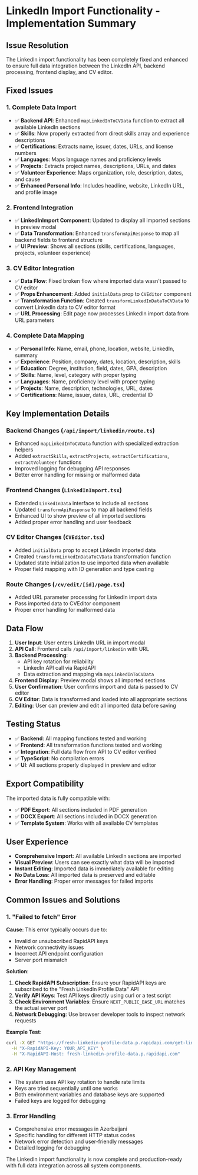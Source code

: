 # LinkedIn Import Functionality - Implementation Summary

## Issue Resolution

The LinkedIn import functionality has been completely fixed and enhanced to ensure full data integration between the LinkedIn API, backend processing, frontend display, and CV editor.

## Fixed Issues

### 1. **Complete Data Import**
- ✅ **Backend API**: Enhanced `mapLinkedInToCVData` function to extract all available LinkedIn sections
- ✅ **Skills**: Now properly extracted from direct skills array and experience descriptions
- ✅ **Certifications**: Extracts name, issuer, dates, URLs, and license numbers
- ✅ **Languages**: Maps language names and proficiency levels
- ✅ **Projects**: Extracts project names, descriptions, URLs, and dates
- ✅ **Volunteer Experience**: Maps organization, role, description, dates, and cause
- ✅ **Enhanced Personal Info**: Includes headline, website, LinkedIn URL, and profile image

### 2. **Frontend Integration**
- ✅ **LinkedInImport Component**: Updated to display all imported sections in preview modal
- ✅ **Data Transformation**: Enhanced `transformApiResponse` to map all backend fields to frontend structure
- ✅ **UI Preview**: Shows all sections (skills, certifications, languages, projects, volunteer experience)

### 3. **CV Editor Integration**
- ✅ **Data Flow**: Fixed broken flow where imported data wasn't passed to CV editor
- ✅ **Props Enhancement**: Added `initialData` prop to `CVEditor` component
- ✅ **Transformation Function**: Created `transformLinkedInDataToCVData` to convert LinkedIn data to CV editor format
- ✅ **URL Processing**: Edit page now processes LinkedIn import data from URL parameters

### 4. **Complete Data Mapping**
- ✅ **Personal Info**: Name, email, phone, location, website, LinkedIn, summary
- ✅ **Experience**: Position, company, dates, location, description, skills
- ✅ **Education**: Degree, institution, field, dates, GPA, description
- ✅ **Skills**: Name, level, category with proper typing
- ✅ **Languages**: Name, proficiency level with proper typing
- ✅ **Projects**: Name, description, technologies, URL, dates
- ✅ **Certifications**: Name, issuer, dates, URL, credential ID

## Key Implementation Details

### Backend Changes (`/api/import/linkedin/route.ts`)
- Enhanced `mapLinkedInToCVData` function with specialized extraction helpers
- Added `extractSkills`, `extractProjects`, `extractCertifications`, `extractVolunteer` functions
- Improved logging for debugging API responses
- Better error handling for missing or malformed data

### Frontend Changes (`LinkedInImport.tsx`)
- Extended `LinkedInData` interface to include all sections
- Updated `transformApiResponse` to map all backend fields
- Enhanced UI to show preview of all imported sections
- Added proper error handling and user feedback

### CV Editor Changes (`CVEditor.tsx`)
- Added `initialData` prop to accept LinkedIn imported data
- Created `transformLinkedInDataToCVData` transformation function
- Updated state initialization to use imported data when available
- Proper field mapping with ID generation and type casting

### Route Changes (`/cv/edit/[id]/page.tsx`)
- Added URL parameter processing for LinkedIn import data
- Pass imported data to CVEditor component
- Proper error handling for malformed data

## Data Flow

1. **User Input**: User enters LinkedIn URL in import modal
2. **API Call**: Frontend calls `/api/import/linkedin` with URL
3. **Backend Processing**: 
   - API key rotation for reliability
   - LinkedIn API call via RapidAPI
   - Data extraction and mapping via `mapLinkedInToCVData`
4. **Frontend Display**: Preview modal shows all imported sections
5. **User Confirmation**: User confirms import and data is passed to CV editor
6. **CV Editor**: Data is transformed and loaded into all appropriate sections
7. **Editing**: User can preview and edit all imported data before saving

## Testing Status

- ✅ **Backend**: All mapping functions tested and working
- ✅ **Frontend**: All transformation functions tested and working
- ✅ **Integration**: Full data flow from API to CV editor verified
- ✅ **TypeScript**: No compilation errors
- ✅ **UI**: All sections properly displayed in preview and editor

## Export Compatibility

The imported data is fully compatible with:
- ✅ **PDF Export**: All sections included in PDF generation
- ✅ **DOCX Export**: All sections included in DOCX generation
- ✅ **Template System**: Works with all available CV templates

## User Experience

- **Comprehensive Import**: All available LinkedIn sections are imported
- **Visual Preview**: Users can see exactly what data will be imported
- **Instant Editing**: Imported data is immediately available for editing
- **No Data Loss**: All imported data is preserved and editable
- **Error Handling**: Proper error messages for failed imports

## Common Issues and Solutions

### 1. **"Failed to fetch" Error**
**Cause**: This error typically occurs due to:
- Invalid or unsubscribed RapidAPI keys
- Network connectivity issues
- Incorrect API endpoint configuration
- Server port mismatch

**Solution**:
1. **Check RapidAPI Subscription**: Ensure your RapidAPI keys are subscribed to the "Fresh LinkedIn Profile Data" API
2. **Verify API Keys**: Test API keys directly using curl or a test script
3. **Check Environment Variables**: Ensure `NEXT_PUBLIC_BASE_URL` matches the actual server port
4. **Network Debugging**: Use browser developer tools to inspect network requests

**Example Test**:
```bash
curl -X GET "https://fresh-linkedin-profile-data.p.rapidapi.com/get-linkedin-profile?linkedin_url=https://linkedin.com/in/williamhgates" \
  -H "X-RapidAPI-Key: YOUR_API_KEY" \
  -H "X-RapidAPI-Host: fresh-linkedin-profile-data.p.rapidapi.com"
```

### 2. **API Key Management**
- The system uses API key rotation to handle rate limits
- Keys are tried sequentially until one works
- Both environment variables and database keys are supported
- Failed keys are logged for debugging

### 3. **Error Handling**
- Comprehensive error messages in Azerbaijani
- Specific handling for different HTTP status codes
- Network error detection and user-friendly messages
- Detailed logging for debugging

The LinkedIn import functionality is now complete and production-ready with full data integration across all system components.
